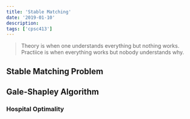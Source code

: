 ```yaml
---
title: 'Stable Matching'
date: '2019-01-10'
description: 
tags: ['cpsc413']
---
```


> Theory is when one understands everything but nothing works. Practiice is when everything works but nobody understands why.

## Stable Matching Problem

## Gale-Shapley Algorithm

### Hospital Optimality
